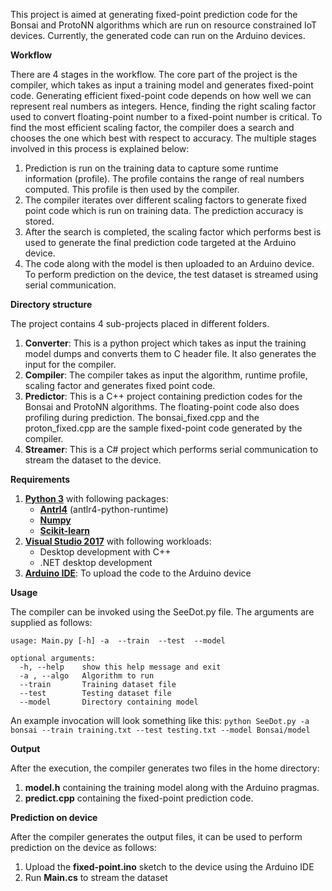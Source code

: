 This project is aimed at generating fixed-point prediction code for the Bonsai and ProtoNN algorithms which are run on resource constrained IoT devices. Currently, the generated code can run on the Arduino devices.

**Workflow**

There are 4 stages in the workflow. The core part of the project is the compiler, which takes as input a training model and generates fixed-point code. Generating efficient fixed-point code depends on how well we can represent real numbers as integers. Hence, finding the right scaling factor used to convert floating-point number to a fixed-point number is critical. To find the most efficient scaling factor, the compiler does a search and chooses the one which best with respect to accuracy. The multiple stages involved in this process is explained below:

1. Prediction is run on the training data to capture some runtime information (profile). The profile contains the range of real numbers computed. This profile is then used by the compiler.
2. The compiler iterates over different scaling factors to generate fixed point code which is run on training data. The prediction accuracy is stored.
3. After the search is completed, the scaling factor which performs best is used to generate the final prediction code targeted at the Arduino device.
4. The code along with the model is then uploaded to an Arduino device. To perform prediction on the device, the test dataset is streamed using serial communication.

**Directory structure**

The project contains 4 sub-projects placed in different folders.

1. **Converter**: This is a python project which takes as input the training model dumps and converts them to C header file. It also generates the input for the compiler.
2. **Compiler**: The compiler takes as input the algorithm, runtime profile, scaling factor and generates fixed point code.
3. **Predictor**: This is a C++ project containing prediction codes for the Bonsai and ProtoNN algorithms. The floating-point code also does profiling during prediction. The bonsai_fixed.cpp and the proton_fixed.cpp are the sample fixed-point code generated by the compiler.
4. **Streamer**: This is a C# project which performs serial communication to stream the dataset to the device.

**Requirements**

1. [**Python 3**](https://www.python.org/) with following packages:
   - **[Antrl4](http://www.antlr.org/)** (antlr4-python-runtime)
   - **[Numpy](http://www.numpy.org/)**
   - **[Scikit-learn](https://scikit-learn.org/stable/)**
2. **[Visual Studio 2017](https://visualstudio.microsoft.com/downloads/)** with following workloads:
   - Desktop development with C++
   - .NET desktop development
3. [**Arduino IDE**](https://www.arduino.cc/en/Main/Software): To upload the code to the Arduino device

**Usage**

The compiler can be invoked using the SeeDot.py file. The arguments are supplied as follows:

```
usage: Main.py [-h] -a  --train  --test  --model

optional arguments:
  -h, --help    show this help message and exit
  -a , --algo   Algorithm to run
  --train       Training dataset file
  --test        Testing dataset file
  --model       Directory containing model
```

An example invocation will look something like this:
`python SeeDot.py -a bonsai --train training.txt --test testing.txt --model Bonsai/model`

**Output**

After the execution, the compiler generates two files in the home directory:

1. **model.h** containing the training model along with the Arduino pragmas.
2. **predict.cpp** containing the fixed-point prediction code.

**Prediction on device**

After the compiler generates the output files, it can be used to perform prediction on the device as follows:

1. Upload the **fixed-point.ino** sketch to the device using the Arduino IDE
2. Run **Main.cs** to stream the dataset

